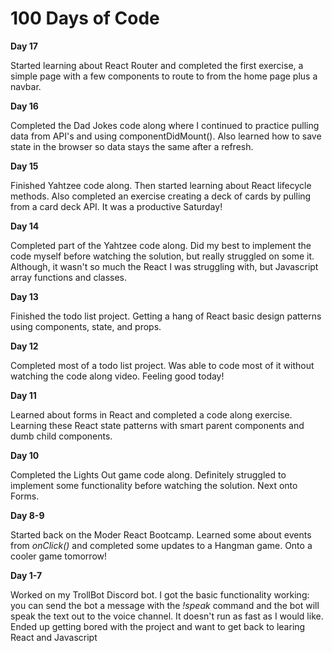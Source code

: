 # 100 Days of Code

<b>Day 17</b>
  <p>Started learning about React Router and completed the first exercise, a simple page with a few components to route to from the home page plus a navbar.</p>

<b>Day 16</b>
  <p>Completed the Dad Jokes code along where I continued to practice pulling data from API's and using componentDidMount(). Also learned how to save state in the browser so data stays the same after a refresh.</p>

<b>Day 15</b>
  <p>Finished Yahtzee code along. Then started learning about React lifecycle methods. Also completed an exercise creating a deck of cards by pulling from a card deck API. It was a productive Saturday!</p>

<b>Day 14</b>
  <p>Completed part of the Yahtzee code along. Did my best to implement the code myself before watching the solution, but really struggled on some it. Although, it wasn't so much the React I was struggling with, but Javascript array functions and classes.</p>

<b>Day 13</b>
  <p>Finished the todo list project. Getting a hang of React basic design patterns using components, state, and props.</p>

<b>Day 12</b>
  <p>Completed most of a todo list project. Was able to code most of it without watching the code along video. Feeling good today!</p>

<b>Day 11</b>
  <p>Learned about forms in React and completed a code along exercise. Learning these React state patterns with smart parent components and dumb child components.</p>

<b>Day 10</b>
  <p>Completed the Lights Out game code along. Definitely struggled to implement some functionality before watching the solution. Next onto Forms.</p>

<b>Day 8-9</b>
  <p>Started back on the Moder React Bootcamp. Learned some about events from <em>onClick()</em> and completed some updates to a Hangman game. Onto a cooler game tomorrow!</p>

<b>Day 1-7</b>
  <p>Worked on my TrollBot Discord bot. I got the basic functionality working: you can send the bot a message with the <em>!speak</em> command and the bot will speak the text out to the voice channel. It doesn't run as fast as I would like. Ended up getting bored with the project and want to get back to learing React and Javascript</p>
